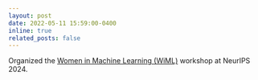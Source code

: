 ```yaml
---
layout: post
date: 2022-05-11 15:59:00-0400
inline: true
related_posts: false
---
```


Organized the [Women in Machine Learning (WiML)](https://sites.google.com/wimlworkshop.org/wiml-2024/home?authuser=0) workshop at  NeurIPS 2024.
